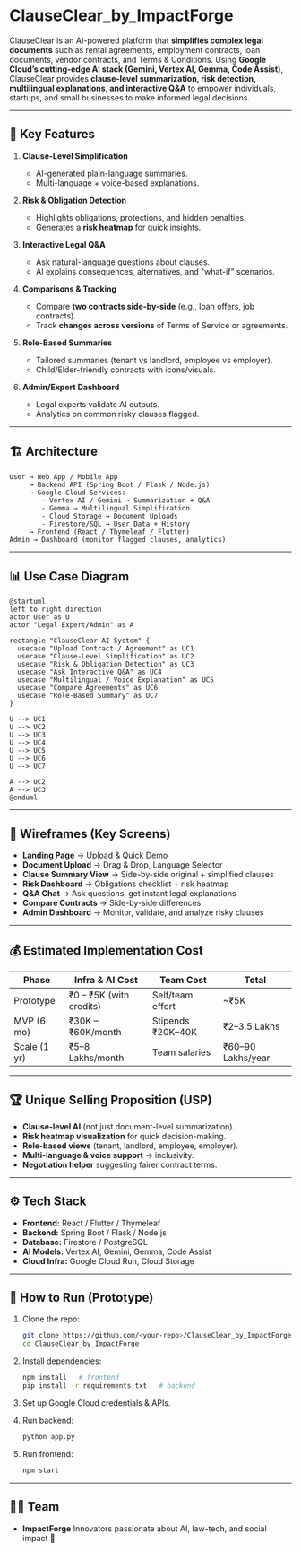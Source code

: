 # ClauseClear\_by\_ImpactForge

ClauseClear is an AI-powered platform that **simplifies complex legal documents** such as rental agreements, employment contracts, loan documents, vendor contracts, and Terms & Conditions.
Using **Google Cloud’s cutting-edge AI stack (Gemini, Vertex AI, Gemma, Code Assist)**, ClauseClear provides **clause-level summarization, risk detection, multilingual explanations, and interactive Q\&A** to empower individuals, startups, and small businesses to make informed legal decisions.

---

## 🚀 Key Features

1. **Clause-Level Simplification**

   * AI-generated plain-language summaries.
   * Multi-language + voice-based explanations.

2. **Risk & Obligation Detection**

   * Highlights obligations, protections, and hidden penalties.
   * Generates a **risk heatmap** for quick insights.

3. **Interactive Legal Q\&A**

   * Ask natural-language questions about clauses.
   * AI explains consequences, alternatives, and "what-if" scenarios.

4. **Comparisons & Tracking**

   * Compare **two contracts side-by-side** (e.g., loan offers, job contracts).
   * Track **changes across versions** of Terms of Service or agreements.

5. **Role-Based Summaries**

   * Tailored summaries (tenant vs landlord, employee vs employer).
   * Child/Elder-friendly contracts with icons/visuals.

6. **Admin/Expert Dashboard**

   * Legal experts validate AI outputs.
   * Analytics on common risky clauses flagged.

---

## 🏗️ Architecture

```
User → Web App / Mobile App
     → Backend API (Spring Boot / Flask / Node.js)
     → Google Cloud Services:
        - Vertex AI / Gemini → Summarization + Q&A
        - Gemma → Multilingual Simplification
        - Cloud Storage → Document Uploads
        - Firestore/SQL → User Data + History
     → Frontend (React / Thymeleaf / Flutter)
Admin → Dashboard (monitor flagged clauses, analytics)
```

---

## 📊 Use Case Diagram

```plantuml
@startuml
left to right direction
actor User as U
actor "Legal Expert/Admin" as A

rectangle "ClauseClear AI System" {
  usecase "Upload Contract / Agreement" as UC1
  usecase "Clause-Level Simplification" as UC2
  usecase "Risk & Obligation Detection" as UC3
  usecase "Ask Interactive Q&A" as UC4
  usecase "Multilingual / Voice Explanation" as UC5
  usecase "Compare Agreements" as UC6
  usecase "Role-Based Summary" as UC7
}

U --> UC1
U --> UC2
U --> UC3
U --> UC4
U --> UC5
U --> UC6
U --> UC7

A --> UC2
A --> UC3
@enduml
```

---

## 📱 Wireframes (Key Screens)

* **Landing Page** → Upload & Quick Demo
* **Document Upload** → Drag & Drop, Language Selector
* **Clause Summary View** → Side-by-side original + simplified clauses
* **Risk Dashboard** → Obligations checklist + risk heatmap
* **Q\&A Chat** → Ask questions, get instant legal explanations
* **Compare Contracts** → Side-by-side differences
* **Admin Dashboard** → Monitor, validate, and analyze risky clauses

---

## 💰 Estimated Implementation Cost

| Phase        | Infra & AI Cost         | Team Cost         | Total             |
| ------------ | ----------------------- | ----------------- | ----------------- |
| Prototype    | ₹0 – ₹5K (with credits) | Self/team effort  | \~₹5K             |
| MVP (6 mo)   | ₹30K – ₹60K/month       | Stipends ₹20K–40K | ₹2–3.5 Lakhs      |
| Scale (1 yr) | ₹5–8 Lakhs/month        | Team salaries     | ₹60–90 Lakhs/year |

---

## 🏆 Unique Selling Proposition (USP)

* **Clause-level AI** (not just document-level summarization).
* **Risk heatmap visualization** for quick decision-making.
* **Role-based views** (tenant, landlord, employee, employer).
* **Multi-language & voice support** → inclusivity.
* **Negotiation helper** suggesting fairer contract terms.

---

## ⚙️ Tech Stack

* **Frontend:** React / Flutter / Thymeleaf
* **Backend:** Spring Boot / Flask / Node.js
* **Database:** Firestore / PostgreSQL
* **AI Models:** Vertex AI, Gemini, Gemma, Code Assist
* **Cloud Infra:** Google Cloud Run, Cloud Storage

---

## 📌 How to Run (Prototype)

1. Clone the repo:

   ```bash
   git clone https://github.com/<your-repo>/ClauseClear_by_ImpactForge.git
   cd ClauseClear_by_ImpactForge
   ```
2. Install dependencies:

   ```bash
   npm install   # frontend  
   pip install -r requirements.txt   # backend  
   ```
3. Set up Google Cloud credentials & APIs.
4. Run backend:

   ```bash
   python app.py
   ```
5. Run frontend:

   ```bash
   npm start
   ```

---

## 👩‍💻 Team

* **ImpactForge**
  Innovators passionate about AI, law-tech, and social impact 🚀
